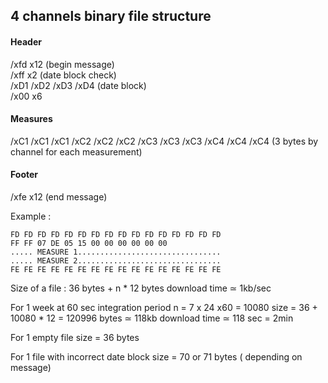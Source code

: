 ## 4 channels binary file structure

#### Header

/xfd x12   (begin message)  
/xff x2    (date block check)  
/xD1 /xD2 /xD3 /xD4 (date block)  
/x00 x6  

#### Measures

/xC1 /xC1 /xC1 /xC2 /xC2 /xC2 /xC3 /xC3 /xC3 /xC4 /xC4 /xC4 (3 bytes by channel for each measurement)  

#### Footer

/xfe x12   (end message)  


Example :
```
FD FD FD FD FD FD FD FD FD FD FD FD FD FD FD FD
FF FF 07 DE 05 15 00 00 00 00 00 00
..... MEASURE 1................................
..... MEASURE 2................................
FE FE FE FE FE FE FE FE FE FE FE FE FE FE FE FE
```

Size of a file : 36 bytes + n * 12 bytes
download time ≃ 1kb/sec

For 1 week at 60 sec integration period
n = 7 x 24 x60 = 10080
size = 36 + 10080 * 12 = 120996 bytes   ≃ 118kb
download time  ≃ 118 sec = 2min

For 1 empty file
size = 36 bytes

For 1 file with incorrect date block
size = 70 or 71 bytes ( depending on message)
